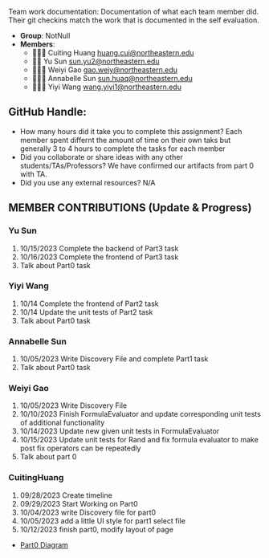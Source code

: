 Team work documentation: Documentation of what each team member did. Their git checkins match the work that is documented in the self evaluation.

- **Group**: NotNull
- **Members**:
  - 🧙🏻‍♀️ Cuiting Huang <huang.cui@northeastern.edu>
  - 🧙‍♂️ Yu Sun <sun.yu2@northeastern.edu>
  - 🧙🏻‍♀️ Weiyi Gao <gao.weiy@northeastern.edu>
  - 🧙🏻‍♀️ Annabelle Sun <sun.huaq@northeastern.edu>
  - 🧙🏻‍♀️ Yiyi Wang <wang.yiyi1@northeastern.edu>

## GitHub Handle:
- How many hours did it take you to complete this assignment?
  Each member spent differnt the amount of time on their own taks but generally 3 to 4 hours to complete the tasks for each member
- Did you collaborate or share ideas with any other students/TAs/Professors?
  We have confirmed our artifacts from part 0 with TA.
- Did you use any external resources?
  N/A

## MEMBER CONTRIBUTIONS (Update & Progress)

### Yu Sun
1. 10/15/2023 Complete the backend of Part3 task
2. 10/16/2023 Complete the frontend of Part3 task
3. Talk about Part0 task
### Yiyi Wang
1. 10/14 Complete the frontend of Part2 task
2. 10/14 Update the unit tests of Part2 task
3. Talk about Part0 task
### Annabelle Sun
1. 10/05/2023 Write Discovery File and complete Part1 task
2. Talk about Part0 task
### Weiyi Gao
1. 10/05/2023 Write Discovery File
2. 10/10/2023 Finish FormulaEvaluator and update corresponding unit tests of additional functionality
3. 10/14/2023 Update new given unit tests in FormulaEvaluator
4. 10/15/2023 Update unit tests for Rand and fix formula evaluator to make post fix operators can be repeatedly
5. Talk about part 0
### CuitingHuang
1. 09/28/2023 Create timeline
2. 09/29/2023 Start Working on Part0 
3. 10/04/2023 write Discovery file for part0
4. 10/05/2023 add a little UI style for part1 select file 
4. 10/12/2023 finish part0, modify layout of page
 - [Part0 Diagram](https://lucid.app/lucidchart/b7b3ac78-be59-46a9-92c9-d4d860bf4ea8/edit?viewport_loc=388%2C610%2C2439%2C1010%2C0_0&invitationId=inv_794a3221-40ca-490f-b1f7-7a4b3a8c6437)
